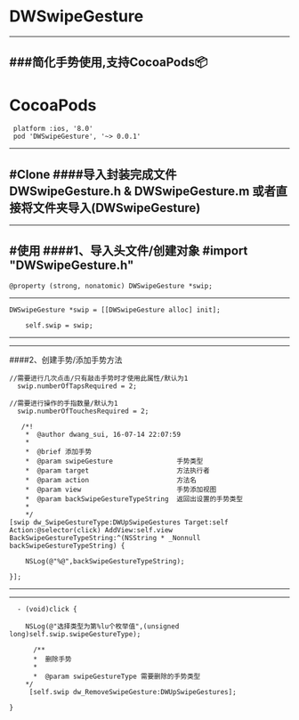 # DWSwipeGesture
---
###简化手势使用,支持CocoaPods📦
 ---
# CocoaPods
     platform :ios, '8.0'
     pod 'DWSwipeGesture', '~> 0.0.1'
   
 ---  
#Clone
####导入封装完成文件
        DWSwipeGesture.h & DWSwipeGesture.m 或者直接将文件夹导入(DWSwipeGesture)
---
---
#使用
####1、导入头文件/创建对象
	#import "DWSwipeGesture.h"
 ---
	@property (strong, nonatomic) DWSwipeGesture *swip;
 ---
	DWSwipeGesture *swip = [[DWSwipeGesture alloc] init];
	
    	self.swip = swip;

 ---
 ---
####2、创建手势/添加手势方法

    //需要进行几次点击/只有敲击手势时才使用此属性/默认为1
      swip.numberOfTapsRequired = 2;
    
    //需要进行操作的手指数量/默认为1
      swip.numberOfTouchesRequired = 2;

	   /*!
 	    *  @author dwang_sui, 16-07-14 22:07:59
	    *
 	    *  @brief 添加手势
        *  @param swipeGesture                手势类型
	    *  @param target                      方法执行者
	    *  @param action                      方法名
	    *  @param view                        手势添加视图
	    *  @param backSwipeGestureTypeString  返回出设置的手势类型
	    *
	    */
	[swip dw_SwipeGestureType:DWUpSwipeGestures Target:self Action:@selector(click) AddView:self.view BackSwipeGestureTypeString:^(NSString * _Nonnull backSwipeGestureTypeString) {
        
        NSLog(@"%@",backSwipeGestureTypeString);
        
    }];
    
 ---
 ---
 
      - (void)click {

        NSLog(@"选择类型为第%lu个枚举值",(unsigned long)self.swip.swipeGestureType);    

	      /**
 	      *  删除手势
	      *
 	      *  @param swipeGestureType 需要删除的手势类型
      	*/
      	 [self.swip dw_RemoveSwipeGesture:DWUpSwipeGestures];
    
	}
